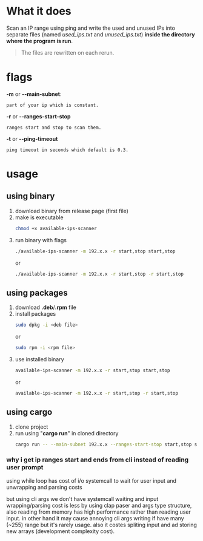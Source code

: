 # What it does
Scan an IP range using ping and write the used and unused IPs into separate files (named *used_ips.txt* and *unused_ips.txt*) **inside the directory where the program is run**.
> The files are rewritten on each rerun.

# flags
**-m** or **--main-subnet**:

    part of your ip which is constant.

**-r** or **--ranges-start-stop**

    ranges start and stop to scan them.

**-t** or **--ping-timeout**

    ping timeout in seconds which default is 0.3.

# usage
## using binary
1. download binary from release page (first file)
2. make is executable
    ```bash
    chmod +x available-ips-scanner
    ```
3. run binary with flags
    ```bash
    ./available-ips-scanner -m 192.x.x -r start,stop start,stop
    ```
    or
    ```bash
    ./available-ips-scanner -m 192.x.x -r start,stop -r start,stop
    ```
## using packages
1. download **.deb**/**.rpm** file
2. install packages
    ```bash
    sudo dpkg -i <deb file>
    ```
    or
    ```bash
    sudo rpm -i <rpm file>
    ```
3. use installed binary
    ```bash
    available-ips-scanner -m 192.x.x -r start,stop start,stop
    ```
    or
    ```bash
    available-ips-scanner -m 192.x.x -r start,stop -r start,stop
    ```
## using cargo
1. clone project
2. run using "**cargo run**" in cloned directory
    ```bash
    cargo run -- --main-subnet 192.x.x --ranges-start-stop start,stop start,stop ... <ranges>
    ```

### why i get ip ranges start and ends from cli instead of reading user prompt

using while loop has cost of i/o systemcall to wait for user input and unwrapping and parsing costs

but using cli args we don't have systemcall waiting and input wrapping/parsing cost is less by using clap paser and args type structure, also reading from memory has high performance rather than reading user input. in other hand it may cause annoying cli args writing if have many (~255) range but it's rarely usage.
also it costes spliting input and ad storing new arrays (development complexity cost).